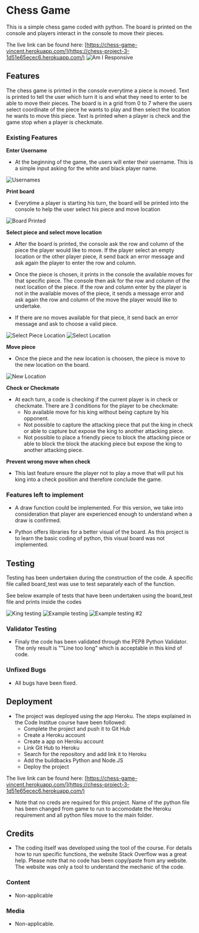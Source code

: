 # Chess Game

This is a simple chess game coded with python. The board is printed on the console and players interact in the console to move their pieces.

The live link can be found here: [https://chess-game-vincent.herokuapp.com/](https://chess-project-3-1d51e65ecec6.herokuapp.com/)
![Am I Responsive](assets/images/amiresponsive.png)

## Features

The chess game is printed in the console everytime a piece is moved. Text is printed to tell the user which turn it is and what they need to enter to be able to move their pieces. The board is in a grid from 0 to 7 where the users select coordinate of the piece he wants to play and then select the location he wants to move this piece. Text is printed when a player is check and the game stop when a player is checkmate.

### Existing Features

__Enter Username__

- At the beginning of the game, the users will enter their username. This is a simple input asking for the white and black player name.

![Usernames](assets/images/username.png)


__Print board__

- Everytime a player is starting his turn, the board will be printed into the console to help the user select his piece and move location

![Board Printed](assets/images/Board_printed.png)


__Select piece and select move location__

- After the board is printed, the console ask the row and column of the piece the player would like to move. If the player select an empty location or the other player piece, it send back an error message and ask again the player to enter the row and column.

- Once the piece is chosen, it prints in the console the available moves for that specific piece. The console then ask for the row and column of the next location of the piece. If the row and column enter by the player is not in the available moves of the piece, it sends a message error and ask again the row and column of the move the player would like to undertake.

- If there are no moves available for that piece, it send back an error message and ask to choose a valid piece.

![Select Piece Location](assets/images/select_piece_location.png)
![Select Location](assets/images/select_location.png)


__Move piece__

- Once the piece and the new location is choosen, the piece is move to the new location on the board.

![New Location](assets/images/Board_printed.png)

__Check or Checkmate__

- At each turn, a code is checking if the current player is in check or checkmate. There are 3 conditions for the player to be checkmate:
    - No available move for his king without being capture by his opponent.
    - Not possible to capture the attacking piece that put the king in check or able to capture but expose the king to another attacking piece.
    - Not possible to place a friendly piece to block the attacking piece or able to block the block the atacking piece but expose the king to another attacking piece.

__Prevent wrong move when check__

- This last feature ensure the player not to play a move that will put his king into a check position and therefore conclude the game.

### Features left to implement

- A draw function could be implemented. For this version, we take into consideration that player are experienced enough to understand when a draw is confirmed.

- Python offers libraries for a better visual of the board. As this project is to learn the basic coding of python, this visual board was not implemented.


## Testing

Testing has been undertaken during the construction of the code. A specific file called board_test was use to test separately each of the function.

See below example of tests that have been undertaken using the board_test file and prints inside the codes

![King testing](assets/images/testing_king.png)
![Example testing](assets/images/testing_Knight.png)
![Example testing #2](assets/images/testing_moves.png)

### Validator Testing

- Finaly the code has been validated through the PEP8 Python Validator. The only result is ""Line too long" which is acceptable in this kind of code.


### Unfixed Bugs

 - All bugs have been fixed.

## Deployment

- The project was deployed using the app Heroku. The steps explained in the Code Institue course have been followed:
    - Complete the project and push it to Git Hub
    - Create a Heroku account
    - Create a app on Heroku account
    - Link Git Hub to Heroku
    - Search for the repository and add link it to Heroku
    - Add the buildbacks Python and Node.JS
    - Deploy the project

The live link can be found here: [https://chess-game-vincent.herokuapp.com/](https://chess-project-3-1d51e65ecec6.herokuapp.com/)

- Note that no creds are required for this project. Name of the python file has been changed from game to run to accomodate the Heroku requirement and all python files move to the main folder.

## Credits

- The coding itself was developed using the tool of the course. For details how to run specific functions, the website Stack Overflow was a great help. Please note that no code has been copy/paste from any website. The website was only a tool to understand the mechanic of the code.

### Content

- Non-applicable

### Media

- Non-applicable.


